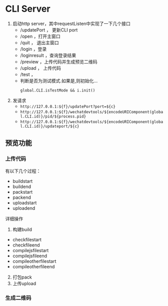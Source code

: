 # CLI Server
1. 启动http server，其中requestListen中实现了一下几个接口
    - /updatePort ， 更新CLI port
    - /open ，打开主窗口
    - /quit ， 退出主窗口
    - /login ，登录
    - /loginresult ，查询登录结果
    - /preview ，上传代码并生成预览二维码
    - /upload ， 上传代码
    - /test ，
    - 判断是否为测试模式.如果是,则初始化...
      ```
      global.CLI.isTestMode && i.init()
      ```
 2. 发请求
    - `http://127.0.0.1:${f}/updatePort?port=${c}`
    - `http://127.0.0.1:${f}/wechatdevtools/${encodeURIComponent(global.CLI.id)}/pid/${process.pid}`
    - `http://127.0.0.1:${f}/wechatdevtools/${encodeURIComponent(global.CLI.id)}/updateport/${c}`
    
## 预览功能
### 上传代码
有以下几个过程：
  - buildstart
  - buildend
  - packstart
  - packend
  - uploadstart
  - uploadend

详细操作
1. 构建build
  - checkfilestart
  - checkfileend
  - compilejsfilestart
  - compilejsfileend
  - compileotherfilestart
  - compileotherfileend
2. 打包pack
3. 上传upload

### 生成二维码
